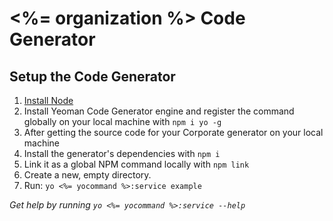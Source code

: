 # <%= organization %> Code Generator

## Setup the Code Generator

1. [Install Node](http://nodejs.org)
2. Install Yeoman Code Generator engine and register the command globally on your local machine with `npm i yo -g`
3. After getting the source code for your Corporate generator on your local machine
4. Install the generator's dependencies with `npm i`
5. Link it as a global NPM command locally with `npm link`
6. Create a new, empty directory.
7. Run: `yo <%= yocommand %>:service example`

_Get help by running `yo <%= yocommand %>:service --help`_
